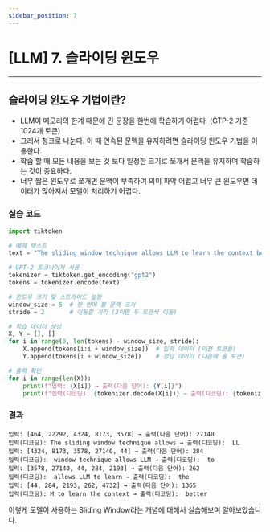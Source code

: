 ```yaml
---
sidebar_position: 7
---
```


# [LLM] 7. 슬라이딩 윈도우
---

## 슬라이딩 윈도우 기법이란?

- LLM이 메모리의 한계 때문에 긴 문장을 한번에 학습하기 어렵다. (GTP-2 기준 1024개 토큰)
- 그래서 청크로 나눈다. 이 때 연속된 문맥을 유지하려면 슬라이딩 윈도우 기법을 이용한다.
- 학습 할 때 모든 내용을 보는 것 보다 일정한 크기로 쪼개서 문맥을 유지하며 학습하는 것이 중요하다. 
- 너무 짧은 윈도우로 쪼개면 문맥이 부족하여 의미 파악 어렵고 너무 큰 윈도우면 데이터가 많아져서 모델이 처리하기 어렵다.

### 실습 코드

```python
import tiktoken

# 예제 텍스트
text = "The sliding window technique allows LLM to learn the context better."

# GPT-2 토크나이저 사용
tokenizer = tiktoken.get_encoding("gpt2")
tokens = tokenizer.encode(text)

# 윈도우 크기 및 스트라이드 설정
window_size = 5  # 한 번에 볼 문맥 크기
stride = 2       # 이동할 거리 (2이면 두 토큰씩 이동)

# 학습 데이터 생성
X, Y = [], []
for i in range(0, len(tokens) - window_size, stride):
    X.append(tokens[i:i + window_size])  # 입력 데이터 (이전 토큰들)
    Y.append(tokens[i + window_size])    # 정답 데이터 (다음에 올 토큰)

# 출력 확인
for i in range(len(X)):
    print(f"입력: {X[i]} → 출력(다음 단어): {Y[i]}")
    print(f"입력(디코딩): {tokenizer.decode(X[i])} → 출력(디코딩): {tokenizer.decode([Y[i]])}")
```

### 결과

```text
입력: [464, 22292, 4324, 8173, 3578] → 출력(다음 단어): 27140
입력(디코딩): The sliding window technique allows → 출력(디코딩):  LL
입력: [4324, 8173, 3578, 27140, 44] → 출력(다음 단어): 284
입력(디코딩):  window technique allows LLM → 출력(디코딩):  to
입력: [3578, 27140, 44, 284, 2193] → 출력(다음 단어): 262
입력(디코딩):  allows LLM to learn → 출력(디코딩):  the
입력: [44, 284, 2193, 262, 4732] → 출력(다음 단어): 1365
입력(디코딩): M to learn the context → 출력(디코딩):  better
```

이렇게 모델이 사용하는 Sliding Window라는 개념에 대해서 실습해보며 알아보았습니다.